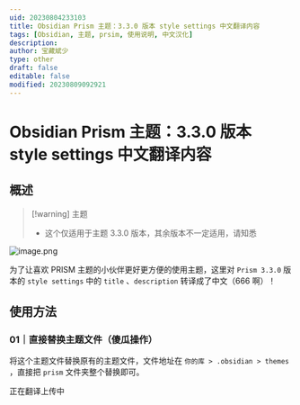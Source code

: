 ```yaml
---
uid: 20230804233103
title: Obsidian Prism 主题：3.3.0 版本 style settings 中文翻译内容
tags: [Obsidian, 主题, prsim, 使用说明, 中文汉化]
description: 
author: 宝藏斌少
type: other
draft: false
editable: false
modified: 20230809092921
---
```


# Obsidian Prism 主题：3.3.0 版本 style settings 中文翻译内容

## 概述

>[!warning] 主题
>- 这个仅适用于主题 3.3.0 版本，其余版本不一定适用，请知悉
>

![image.png](https://cdn.pkmer.cn/images/20230804232555.png!pkmer)

为了让喜欢 PRISM 主题的小伙伴更好更方便的使用主题，这里对 `Prism 3.3.0` 版本的 `style settings` 中的 `title` 、`description` 转译成了中文（666 啊）！

## 使用方法

### 01｜直接替换主题文件（傻瓜操作）

将这个主题文件替换原有的主题文件，文件地址在 `你的库 > .obsidian > themes ` ，直接把 `prism` 文件夹整个替换即可。

正在翻译上传中